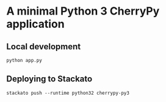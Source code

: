 # A minimal Python 3 CherryPy application 

## Local development

    python app.py

## Deploying to Stackato

    stackato push --runtime python32 cherrypy-py3
